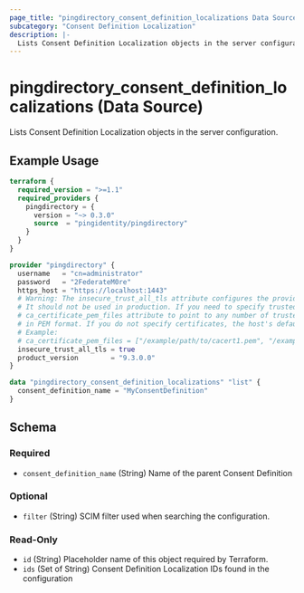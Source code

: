 ```yaml
---
page_title: "pingdirectory_consent_definition_localizations Data Source - terraform-provider-pingdirectory"
subcategory: "Consent Definition Localization"
description: |-
  Lists Consent Definition Localization objects in the server configuration.
---
```


# pingdirectory_consent_definition_localizations (Data Source)

Lists Consent Definition Localization objects in the server configuration.

## Example Usage

```terraform
terraform {
  required_version = ">=1.1"
  required_providers {
    pingdirectory = {
      version = "~> 0.3.0"
      source  = "pingidentity/pingdirectory"
    }
  }
}

provider "pingdirectory" {
  username   = "cn=administrator"
  password   = "2FederateM0re"
  https_host = "https://localhost:1443"
  # Warning: The insecure_trust_all_tls attribute configures the provider to trust any certificate presented by the PingDirectory server.
  # It should not be used in production. If you need to specify trusted CA certificates, use the
  # ca_certificate_pem_files attribute to point to any number of trusted CA certificate files
  # in PEM format. If you do not specify certificates, the host's default root CA set will be used.
  # Example:
  # ca_certificate_pem_files = ["/example/path/to/cacert1.pem", "/example/path/to/cacert2.pem"]
  insecure_trust_all_tls = true
  product_version        = "9.3.0.0"
}

data "pingdirectory_consent_definition_localizations" "list" {
  consent_definition_name = "MyConsentDefinition"
}
```

<!-- schema generated by tfplugindocs -->
## Schema

### Required

- `consent_definition_name` (String) Name of the parent Consent Definition

### Optional

- `filter` (String) SCIM filter used when searching the configuration.

### Read-Only

- `id` (String) Placeholder name of this object required by Terraform.
- `ids` (Set of String) Consent Definition Localization IDs found in the configuration

